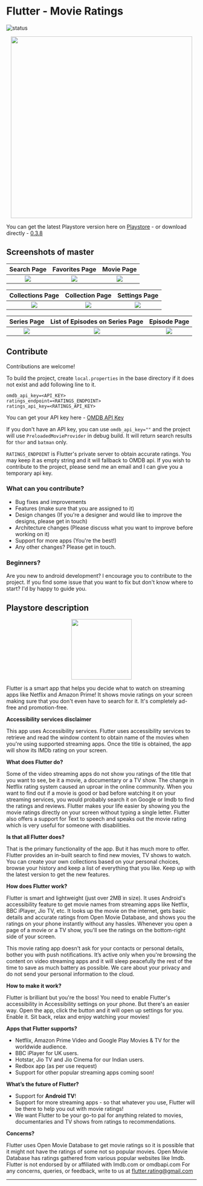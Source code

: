 # Flutter - Movie Ratings
![status](https://travis-ci.org/jayrambhia/MovieRatings.svg?branch=master)

<p align="center">
<img src="https://raw.githubusercontent.com/jayrambhia/MovieRatings/master/screenshots/cover.png" width="480px"/>
</p>

You can get the latest Playstore version here on [Playstore](https://play.google.com/store/apps/details?id=com.fenchtose.flutter&referrer=utm_source%3Dgithub) - or download directly - [0.3.8](https://github.com/jayrambhia/MovieRatings/releases/download/v0.3.8/flutter_v0.3.8.apk)

## Screenshots of master

Search Page | Favorites Page | Movie Page
:----------:|:--------------:|:----------: 
![](https://raw.githubusercontent.com/jayrambhia/MovieRatings/master/screenshots/search_screen.png) | ![](https://raw.githubusercontent.com/jayrambhia/MovieRatings/master/screenshots/likes_screen.png) | ![](https://raw.githubusercontent.com/jayrambhia/MovieRatings/master/screenshots/movie_screen.png)

Collections Page | Collection Page | Settings Page
:----------:|:--------------:|:---------------:
![](https://raw.githubusercontent.com/jayrambhia/MovieRatings/master/screenshots/collections_page.png) | ![](https://raw.githubusercontent.com/jayrambhia/MovieRatings/master/screenshots/collection_page.png) | ![](https://raw.githubusercontent.com/jayrambhia/MovieRatings/master/screenshots/settings_screen.png)

Series Page | List of Episodes on Series Page | Episode Page |
:----------:|:-------------------------------:|:-----------------------------:
![](https://raw.githubusercontent.com/jayrambhia/MovieRatings/master/screenshots/series_page.png) | ![](https://raw.githubusercontent.com/jayrambhia/MovieRatings/master/screenshots/series_episodes_page.png) | ![](https://raw.githubusercontent.com/jayrambhia/MovieRatings/master/screenshots/episodes_page.png)

## Contribute

Contributions are welcome!

To build the project, create `local.properties` in the base directory if it does not exist and add following line to it.

```
omdb_api_key=<API_KEY>
ratings_endpoint=<RATINGS_ENDPOINT>
ratings_api_key=<RATINGS_API_KEY>
```

You can get your API key here - [OMDB API Key](http://www.omdbapi.com/apikey.aspx)

If you don't have an API key, you can use `omdb_api_key=""` and the project will use `PreloadedMovieProvider` in debug build. It will return search results for `thor` and `batman` only.

`RATINGS_ENDPOINT` is Flutter's private server to obtain accurate ratings. You may keep it as empty string and it will fallback to OMDB api. If you wish to contribute to the project, please send me an email and I can give you a temporary api key.

### What can you contribute?

 - Bug fixes and improvements
 - Features (make sure that you are assigned to it)
 - Design changes (If you're a designer and would like to improve the designs, please get in touch)
 - Architecture changes (Please discuss what you want to improve before working on it)
 - Support for more apps (You're the best!)
 - Any other changes? Please get in touch.

### Beginners?

Are you new to android development? I encourage you to contribute to the project. If you find some issue that you want to fix but don't know where to start? I'd by happy to guide you.

## Playstore description

<p align="center">
<img src="https://raw.githubusercontent.com/jayrambhia/MovieRatings/master/screenshots/playstore_logo.png" width="160px"/>
</p>

Flutter is a smart app that helps you decide what to watch on streaming apps like Netflix and Amazon Prime! It shows movie ratings on your screen making sure that you don't even have to search for it. It's completely ad-free and promotion-free.

<b>Accessibility services disclaimer</b>

This app uses Accessibility services. Flutter uses accessibility services to retrieve and read the window content to obtain name of the movies when you're using supported streaming apps. Once the title is obtained, the app will show its IMDb rating on your screen.

<b>What does Flutter do?</b>

Some of the video streaming apps do not show you ratings of the title that you want to see, be it a movie, a documentary or a TV show. The change in Netflix rating system caused an uproar in the online community. When you want to find out if a movie is good or bad before watching it on your streaming services, you would probably search it on Google or Imdb to find the ratings and reviews. Flutter makes your life easier by showing you the movie ratings directly on your screen without typing a single letter.
Flutter also offers a support for Text to speech and speaks out the movie rating which is very useful for someone with disabilities.

<b>Is that all Flutter does?</b>

That is the primary functionality of the app. But it has much more to offer. Flutter provides an in-built search to find new movies, TV shows to watch. You can create your own collections based on your personal choices, browse your history and keep a list of everything that you like. Keep up with the latest version to get the new features.

<b>How does Flutter work?</b>

Flutter is smart and lightweight (just over 2MB in size). It uses Android's accessibility feature  to get movie names from streaming apps like Netflix, BBC iPlayer, Jio TV, etc. It looks up the movie on the internet, gets basic details and accurate ratings from Open Movie Database, and shows you the ratings on your phone instantly without any hassles. Whenever you open a page of a movie or a TV show, you'll see the ratings on the bottom-right side of your screen.

This movie rating app doesn't ask for your contacts or personal details, bother you with push notifications. It’s active only when you're browsing the content on video streaming apps and it will sleep peacefully the rest of the time to save as much battery as possible. We care about your privacy and do not send your personal information to the cloud.

<b>How to make it work?</b>

Flutter is brilliant but you're the boss! You need to enable Flutter's accessibility in Accessibility settings on your phone. But there's an easier way. Open the app, click the button and it will open up settings for you. Enable it. Sit back, relax and enjoy watching your movies!

<b>Apps that Flutter supports?</b>
 - Netflix, Amazon Prime Video and Google Play Movies & TV for the worldwide audience.
 - BBC iPlayer for UK users.
 - Hotstar, Jio TV and Jio Cinema for our Indian users.
 - Redbox app (as per use request)
 - Support for other popular streaming apps coming soon!

<b>What’s the future of Flutter?</b>

 - Support for <b>Android TV</b>!
 - Support for more streaming apps - so that whatever you use, Flutter will be there to help you out with movie ratings!
 - We want Flutter to be your go-to pal for anything related to movies, documentaries and TV shows from ratings to recommendations.

<b>Concerns?</b>

Flutter uses Open Movie Database to get movie ratings so it is possible that it might not have the ratings of some not so popular movies.
Open Movie Database has ratings gathered from various popular websites like Imdb.
Flutter is not endorsed by or affiliated with Imdb.com or omdbapi.com
For any concerns, queries, or feedback, write to us at flutter.rating@gmail.com

-----
